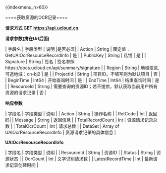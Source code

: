 {{indexmenu_n>60}}

====获取资源的OCR记录====

**请求方式 GET https://api.ucloud.cn**

**请求参数(拼在Url后面)**

| 字段名 | 字段类型 | 说明 |是否必须|
| Action | String | 固定值：GetUAIOcrResourceRecordInfo | 是 |
| PublicKey | String | 私钥 | 是 |
| Signature | String | 签名 | 签名参照https://docs.ucloud.cn/api/summary/signature |
| Region | String | 地域信息,可选地域：cn-bj2 | 是 |
| ProjectId | String | 项目ID。不填写则为默认项目 | 否 |
| BeginTime | Int64 | 开始查询时间 | 是 |
| EndTime | Int64 | 结束查询时间 | 是 |
| ResourceId | String | 需要查询的资源ID；若不提供，默认获取当前用户所有资源的请求记录 | 否 |

**响应参数**

| 字段名 | 字段类型 | 说明 |
| Action | String | 操作名称 |
| RetCode | Int | 返回码|
| Message | String | 返回信息 |	
| TotalRecordCount | Int | 资源请求记录总数 |
| TotalOcrCount | Int | 请求总数 |
| DataSet | Array of UAIOcrResourceRecordInfo | 资源请求记录的具体信息 |

**UAIOcrResourceRecordInfo**

| 字段名 | 字段类型 | 说明 |
| ResourceId | String | 资源ID |
| Status | String | 资源状态 |
| OcrCount | Int | 文字识别请求数 |
| LatestRecordTime | Int | 最新请求记录创建时间 |